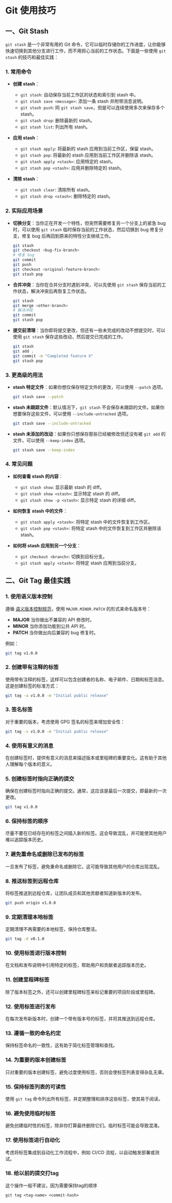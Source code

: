 # Git 使用技巧

## 一、Git Stash

`git stash` 是一个非常有用的 Git 命令，它可以临时存储你的工作进度，让你能够快速切换到其他分支进行工作，而不用担心当前的工作状态。下面是一些使用 `git stash` 的技巧和最佳实践：

### 1. 常用命令
- **创建 stash**：
  - `git stash`: 自动保存当前工作区的状态和索引到 stash 中。
  - `git stash save <message>`: 添加一条 stash 并附带消息说明。
  - `git stash push`: 同 `git stash save`，但是可以连续使用多次来保存多个 stash。
  - `git stash drop`: 删除最新的 stash。
  - `git stash list`: 列出所有 stash。

- **应用 stash**：
  - `git stash apply`: 将最新的 stash 应用到当前工作区，保留 stash。
  - `git stash pop`: 将最新的 stash 应用到当前工作区并删除该 stash。
  - `git stash apply <stash>`: 应用特定的 stash。
  - `git stash pop <stash>`: 应用并删除特定的 stash。

- **清除 stash**：
  - `git stash clear`: 清除所有 stash。
  - `git stash drop <stash>`: 删除特定的 stash。

### 2. 实际应用场景
- **切换分支**：当你正在开发一个特性，但突然需要修复另一个分支上的紧急 bug 时，可以使用 `git stash` 临时保存当前的工作状态，然后切换到 bug 修复分支，修复 bug 后再回到原来的特性分支继续工作。
  
  ```bash
  git stash
  git checkout <bug-fix-branch>
  # 修复 bug
  git commit
  git push
  git checkout <original-feature-branch>
  git stash pop
  ```
  
- **合并冲突**：当你在合并分支时遇到冲突，可以先使用 `git stash` 保存当前的工作状态，解决冲突后再恢复工作状态。
  
  ```bash
  git stash
  git merge <other-branch>
  # 解决冲突
  git commit
  git stash pop
  ```
  
- **提交前清理**：当你即将提交更改，但还有一些未完成的改动不想提交时，可以使用 `git stash` 保存这些改动，然后提交已完成的工作。
  
  ```bash
  git stash
  git add .
  git commit -m "Completed feature X"
  git stash pop
  ```

### 3. 更高级的用法
- **stash 特定文件**：如果你想仅保存特定文件的更改，可以使用 `--patch` 选项。
  
  ```bash
  git stash save --patch
  ```
  
- **stash 未跟踪文件**：默认情况下，`git stash` 不会保存未跟踪的文件。如果你想要保存这些文件，可以使用 `--include-untracked` 选项。
  
  ```bash
  git stash save --include-untracked
  ```
  
- **stash 未添加的改动**：如果你只想保存那些已经被修改但还没有被 `git add` 的文件，可以使用 `--keep-index` 选项。
  
  ```bash
  git stash save --keep-index
  ```

### 4. 常见问题
- **如何查看 stash 的内容**：
  - `git stash show`: 显示最新 stash 的 diff。
  - `git stash show <stash>`: 显示特定 stash 的 diff。
  - `git stash show -p <stash>`: 显示特定 stash 的详细 diff。

- **如何恢复 stash 中的文件**：
  - `git stash apply <stash>`: 将特定 stash 中的文件恢复到工作区。
  - `git stash pop <stash>`: 将特定 stash 中的文件恢复到工作区并删除该 stash。

- **如何将 stash 应用到另一个分支**：
  - `git checkout <branch>`: 切换到目标分支。
  - `git stash apply <stash>`: 将特定 stash 应用到当前分支。





## 二、Git Tag 最佳实践

### 1. 使用语义版本控制
遵循 [语义版本控制规范](https://semver.org/)，使用 `MAJOR.MINOR.PATCH` 的形式来命名版本号：
- **MAJOR** 当你做出不兼容的 API 修改时。
- **MINOR** 当你添加功能到公共 API 时。
- **PATCH** 当你做出向后兼容的 bug 修复时。

例如：
```bash
git tag v1.0.0
```

### 2. 创建带有注释的标签
使用带有注释的标签，这样可以包含创建者的名称、电子邮件、日期和标签消息。这是创建标签的标准方式：
```bash
git tag -a v1.0.0 -m "Initial public release"
```

### 3. 签名标签
对于重要的版本，考虑使用 GPG 签名的标签来增加安全性：
```bash
git tag -s v1.0.0 -m "Initial public release"
```

### 4. 使用有意义的消息
在创建标签时，提供有意义的消息来描述版本或里程碑的重要变化。这有助于其他人理解每个版本的意义。

### 5. 创建标签时指向正确的提交
确保在创建标签时指向正确的提交。通常，这应该是最后一次提交，即最新的一次更改。
```bash
git tag v1.0.0
```

### 6. 保持标签的顺序
尽量不要在已经存在的标签之间插入新的标签。这会导致混乱，并可能使其他用户难以追踪版本历史。

### 7. 避免重命名或删除已发布的标签
一旦发布了标签，避免重命名或删除它。这可能导致其他用户的仓库出现混乱。

### 8. 推送标签到远程仓库
将标签推送到远程仓库，让团队成员和其他贡献者知道新版本的发布。
```bash
git push origin v1.0.0
```

### 9. 定期清理本地标签
定期清理不再需要的本地标签，保持仓库整洁。
```bash
git tag -d v0.1.0
```

### 10. 使用标签进行版本控制
在文档和发布说明中引用特定的标签，帮助用户和贡献者追踪版本历史。

### 11. 创建里程碑标签
除了版本标签之外，还可以创建里程碑标签来标记重要的项目阶段或里程碑。

### 12. 使用标签进行发布
在每次发布新版本时，创建一个带有版本号的标签，并将其推送到远程仓库。

### 13. 遵循一致的命名约定
保持标签命名的一致性，这有助于简化标签管理和查找。

### 14. 为重要的版本创建标签
只对重要的版本创建标签，避免过度使用标签，否则会使标签列表变得杂乱无章。

### 15. 保持标签列表的可读性
使用 `git tag` 命令列出所有标签，并定期整理和排序这些标签，使其易于阅读。

### 16. 避免使用临时标签
避免创建临时性的标签，除非你打算最终删除它们。临时标签可能会导致混淆。

### 17. 使用标签进行自动化
考虑将标签集成到自动化工作流程中，例如 CI/CD 流程，以自动触发部署或测试。

### 18. 给以前的提交打tag

这个操作一般不建议，因为需要保持tag的顺序

``````
git tag <tag-name> <commit-hash>
``````






